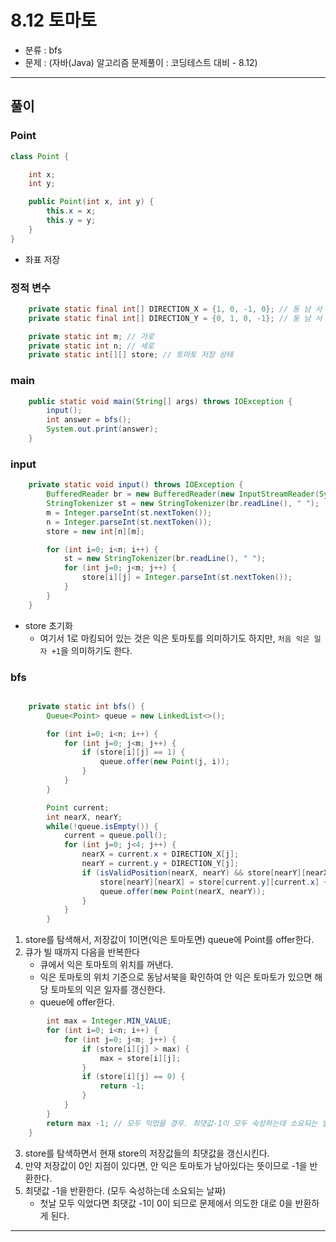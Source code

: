 # 8.12 토마토
- 분류 : bfs
- 문제 : (자바(Java) 알고리즘 문제풀이 : 코딩테스트 대비 - 8.12)

---

## 풀이

### Point
```java
class Point {

    int x;
    int y;

    public Point(int x, int y) {
        this.x = x;
        this.y = y;
    }
}
```
- 좌표 저장

### 정적 변수
```java
    private static final int[] DIRECTION_X = {1, 0, -1, 0}; // 동 남 서 북
    private static final int[] DIRECTION_Y = {0, 1, 0, -1}; // 동 남 서 북

    private static int m; // 가로
    private static int n; // 세로
    private static int[][] store; // 토마토 저장 상태
```

### main
```java
    public static void main(String[] args) throws IOException {
        input();
        int answer = bfs();
        System.out.print(answer);
    }
```

### input
```java
    private static void input() throws IOException {
        BufferedReader br = new BufferedReader(new InputStreamReader(System.in));
        StringTokenizer st = new StringTokenizer(br.readLine(), " ");
        m = Integer.parseInt(st.nextToken());
        n = Integer.parseInt(st.nextToken());
        store = new int[n][m];

        for (int i=0; i<n; i++) {
            st = new StringTokenizer(br.readLine(), " ");
            for (int j=0; j<m; j++) {
                store[i][j] = Integer.parseInt(st.nextToken());
            }
        }
    }
```
- store 초기화
  - 여기서 1로 마킹되어 있는 것은 익은 토마토를 의미하기도 하지만, `처음 익은 일자 +1`을 의미하기도 한다.

### bfs
```java

    private static int bfs() {
        Queue<Point> queue = new LinkedList<>();

        for (int i=0; i<n; i++) {
            for (int j=0; j<m; j++) {
                if (store[i][j] == 1) {
                    queue.offer(new Point(j, i));
                }
            }
        }

        Point current;
        int nearX, nearY;
        while(!queue.isEmpty()) {
            current = queue.poll();
            for (int j=0; j<4; j++) {
                nearX = current.x + DIRECTION_X[j];
                nearY = current.y + DIRECTION_Y[j];
                if (isValidPosition(nearX, nearY) && store[nearY][nearX] == 0) {
                    store[nearY][nearX] = store[current.y][current.x] + 1;
                    queue.offer(new Point(nearX, nearY));
                }
            }
        }
```
1. store를 탐색해서, 저장값이 1이면(익은 토마토면) queue에 Point를 offer한다.
2. 큐가 빌 때까지 다음을 반복한다
   - 큐에서 익은 토마토의 위치를 꺼낸다.
   - 익은 토마토의 위치 기준으로 동남서북을 확인하여 안 익은 토마토가 있으면 해당 토마토의 익은 일자를 갱신한다.
   - queue에 offer한다.
```java
        int max = Integer.MIN_VALUE;
        for (int i=0; i<n; i++) {
            for (int j=0; j<m; j++) {
                if (store[i][j] > max) {
                    max = store[i][j];
                }
                if (store[i][j] == 0) {
                    return -1;
                }
            }
        }
        return max -1; // 모두 익었을 경우. 최댓값-1이 모두 숙성하는데 소요되는 날짜
    }
```
3. store를 탐색하면서 현재 store의 저장값들의 최댓값을 갱신시킨다.
4. 만약 저장값이 0인 지점이 있다면, 안 익은 토마토가 남아있다는 뜻이므로 -1을 반환한다.
5. 최댓값 -1을 반환한다. (모두 숙성하는데 소요되는 날짜)
   - 첫날 모두 익었다면 최댓값 -1이 0이 되므로 문제에서 의도한 대로 0을 반환하게 된다.

---
